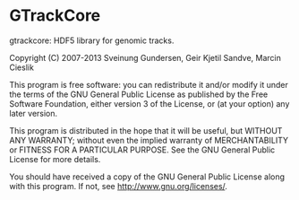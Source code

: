 GTrackCore
======

gtrackcore: HDF5 library for genomic tracks.

Copyright (C) 2007-2013 Sveinung Gundersen, Geir Kjetil Sandve, Marcin Cieslik

This program is free software: you can redistribute it and/or modify
it under the terms of the GNU General Public License as published by
the Free Software Foundation, either version 3 of the License, or
(at your option) any later version.

This program is distributed in the hope that it will be useful,
but WITHOUT ANY WARRANTY; without even the implied warranty of
MERCHANTABILITY or FITNESS FOR A PARTICULAR PURPOSE.  See the
GNU General Public License for more details.

You should have received a copy of the GNU General Public License
along with this program.  If not, see <http://www.gnu.org/licenses/>.

